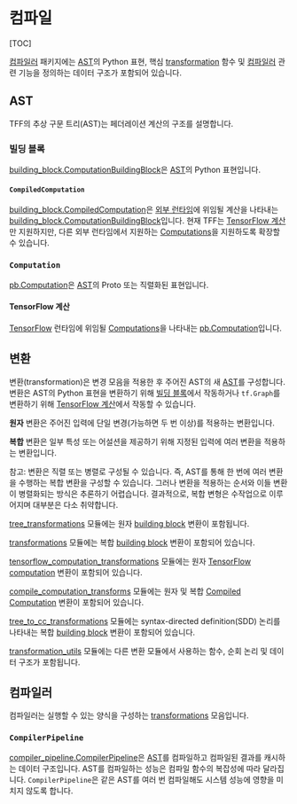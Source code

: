 # 컴파일

[TOC]

[컴파일러](https://github.com/tensorflow/federated/blob/main/tensorflow_federated/python/core/impl/compiler) 패키지에는 [AST](#ast)의 Python 표현, 핵심 [transformation](#transformation) 함수 및 [컴파일러](#compiler) 관련 기능을 정의하는 데이터 구조가 포함되어 있습니다.

## AST

TFF의 추상 구문 트리(AST)는 페더레이션 계산의 구조를 설명합니다.

### 빌딩 블록

[building_block.ComputationBuildingBlock](https://github.com/tensorflow/federated/blob/main/tensorflow_federated/python/core/impl/compiler/building_blocks.py)은 [AST](#ast)의 Python 표현입니다.

#### `CompiledComputation`

[building_block.CompiledComputation](https://github.com/tensorflow/federated/blob/main/tensorflow_federated/python/core/impl/compiler/building_blocks.py)은 [외부 런타임](https://github.com/tensorflow/federated/blob/main/tensorflow_federated/python/core/impl/compiler/building_blocks.py)에 위임될 계산을 나타내는 [building_block.ComputationBuildingBlock](execution.md#external-runtime)입니다. 현재 TFF는 [TensorFlow 계산](#tensorFlow-computation)만 지원하지만, 다른 외부 런타임에서 지원하는 [Computations](#computation)을 지원하도록 확장할 수 있습니다.

### `Computation`

[pb.Computation](https://github.com/tensorflow/federated/blob/main/tensorflow_federated/proto/v0/computation.proto)은 [AST](#ast)의 Proto 또는 직렬화된 표현입니다.

#### TensorFlow 계산

[TensorFlow](https://github.com/tensorflow/federated/blob/main/tensorflow_federated/proto/v0/computation.proto) 런타임에 위임될 [Computations](#computation)을 나타내는 [pb.Computation](execution.md#tensorflow)입니다.

## 변환

변환(transformation)은 변경 모음을 적용한 후 주어진 AST의 새 [AST](#ast)를 구성합니다. 변환은 AST의 Python 표현을 변환하기 위해 [빌딩 블록](#building-block)에서 작동하거나 `tf.Graph`를 변환하기 위해 [TensorFlow 계산](#tensorFlow-computation)에서 작동할 수 있습니다.

**원자** 변환은 주어진 입력에 단일 변경(가능하면 두 번 이상)를 적용하는 변환입니다.

**복합** 변환은 일부 특성 또는 어설션을 제공하기 위해 지정된 입력에 여러 변환을 적용하는 변환입니다.

참고: 변환은 직렬 또는 병렬로 구성될 수 있습니다. 즉, AST를 통해 한 번에 여러 변환을 수행하는 복합 변환을 구성할 수 있습니다. 그러나 변환을 적용하는 순서와 이들 변환이 병렬화되는 방식은 추론하기 어렵습니다. 결과적으로, 복합 변형은 수작업으로 이루어지며 대부분은 다소 취약합니다.

[tree_transformations](https://github.com/tensorflow/federated/blob/main/tensorflow_federated/python/core/impl/compiler/tree_transformations.py) 모듈에는 원자 [building block](#building-block) 변환이 포함됩니다.

[transformations](https://github.com/tensorflow/federated/blob/main/tensorflow_federated/python/core/impl/compiler/transformations.py) 모듈에는 복합 [building block](#building-block) 변환이 포함되어 있습니다.

[tensorflow_computation_transformations](https://github.com/tensorflow/federated/blob/main/tensorflow_federated/python/core/impl/compiler/tensorflow_computation_transformations.py) 모듈에는 원자 [TensorFlow computation](#tensorflow-computation) 변환이 포함되어 있습니다.

[compile_computation_transforms](https://github.com/tensorflow/federated/blob/main/tensorflow_federated/python/core/impl/compiler/compiled_computation_transforms.py) 모듈에는 원자 및 복합 [Compiled Computation](#compiled-computation) 변환이 포함되어 있습니다.

[tree_to_cc_transformations](https://github.com/tensorflow/federated/blob/main/tensorflow_federated/python/core/impl/compiler/tree_to_cc_transformations.py) 모듈에는 syntax-directed definition(SDD) 논리를 나타내는 복합 [building block](#building-block) 변환이 포함되어 있습니다.

[transformation_utils](https://github.com/tensorflow/federated/blob/main/tensorflow_federated/python/core/impl/compiler/transformation_utils.py) 모듈에는 다른 변환 모듈에서 사용하는 함수, 순회 논리 및 데이터 구조가 포함됩니다.

## 컴파일러

컴파일러는 실행할 수 있는 양식을 구성하는 [transformations](#transformation) 모음입니다.

### `CompilerPipeline`

[compiler_pipeline.CompilerPipeline](https://github.com/tensorflow/federated/blob/main/tensorflow_federated/python/core/impl/compiler/compiler_pipeline.py)은 [AST](#ast)를 컴파일하고 컴파일된 결과를 캐시하는 데이터 구조입니다. AST를 컴파일하는 성능은 컴파일 함수의 복잡성에 따라 달라집니다. `CompilerPipeline`은 같은 AST를 여러 번 컴파일해도 시스템 성능에 영향을 미치지 않도록 합니다.
